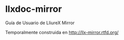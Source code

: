 llxdoc-mirror
=============

Guía de Usuario de LliureX Mirror

Temporalmente construida en http://llx-mirror.rtfd.org/
